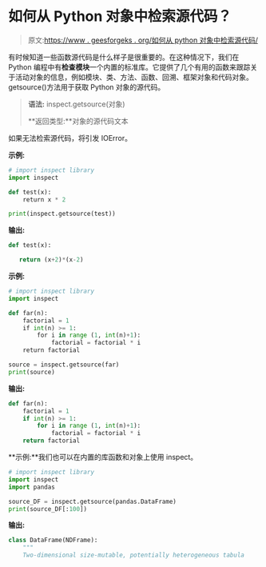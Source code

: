 # 如何从 Python 对象中检索源代码？

> 原文:[https://www . geesforgeks . org/如何从 python 对象中检索源代码/](https://www.geeksforgeeks.org/how-to-retrieve-source-code-from-python-objects/)

有时候知道一些函数源代码是什么样子是很重要的。在这种情况下，我们在 Python 编程中有**检查模块**一个内置的标准库。它提供了几个有用的函数来跟踪关于活动对象的信息，例如模块、类、方法、函数、回溯、框架对象和代码对象。getsource()方法用于获取 Python 对象的源代码。

> **语法:** inspect.getsource(对象)
> 
> **返回类型:**对象的源代码文本

如果无法检索源代码，将引发 IOError。

**示例:**

```py
# import inspect library
import inspect

def test(x):
    return x * 2

print(inspect.getsource(test))
```

**输出:**

```py
def test(x):

   return (x+2)*(x-2)

```

**示例:**

```py
# import inspect library
import inspect

def far(n):
    factorial = 1
    if int(n) >= 1:
        for i in range (1, int(n)+1):
            factorial = factorial * i
    return factorial

source = inspect.getsource(far)
print(source)
```

**输出:**

```py
def far(n):
    factorial = 1
    if int(n) >= 1:
        for i in range (1, int(n)+1):
            factorial = factorial * i
    return factorial

```

**示例:**我们也可以在内置的库函数和对象上使用 inspect。

```py
# import inspect library
import inspect
import pandas

source_DF = inspect.getsource(pandas.DataFrame)
print(source_DF[:100])
```

**输出:**

```py
class DataFrame(NDFrame):
    """
    Two-dimensional size-mutable, potentially heterogeneous tabula

```